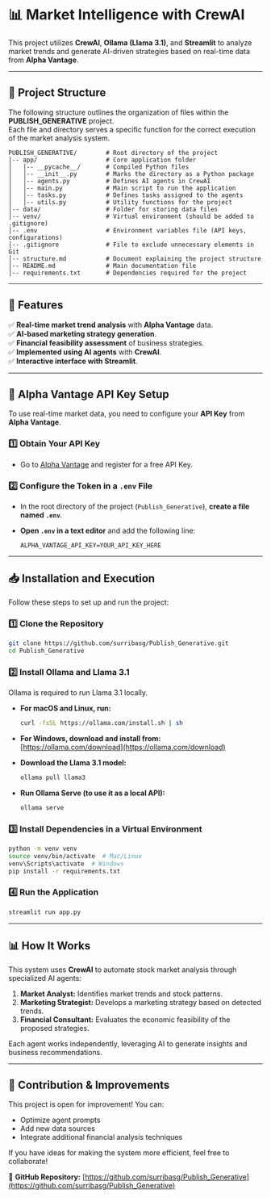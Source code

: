 # 📊 Market Intelligence with CrewAI

This project utilizes **CrewAI**, **Ollama (Llama 3.1)**, and **Streamlit** to analyze market trends and generate AI-driven strategies based on real-time data from **Alpha Vantage**.

---

## 📂 Project Structure

The following structure outlines the organization of files within the **PUBLISH_GENERATIVE** project.  
Each file and directory serves a specific function for the correct execution of the market analysis system.

```
PUBLISH_GENERATIVE/        # Root directory of the project
│-- app/                   # Core application folder
│   │-- __pycache__/       # Compiled Python files
│   │-- __init__.py        # Marks the directory as a Python package
│   │-- agents.py          # Defines AI agents in CrewAI
│   │-- main.py            # Main script to run the application
│   │-- tasks.py           # Defines tasks assigned to the agents
│   │-- utils.py           # Utility functions for the project
│-- data/                  # Folder for storing data files
│-- venv/                  # Virtual environment (should be added to .gitignore)
│-- .env                   # Environment variables file (API keys, configurations)
│-- .gitignore             # File to exclude unnecessary elements in Git
│-- structure.md           # Document explaining the project structure
│-- README.md              # Main documentation file
│-- requirements.txt       # Dependencies required for the project
```

---

## 🚀 Features

✅ **Real-time market trend analysis** with **Alpha Vantage** data.  
✅ **AI-based marketing strategy generation**.  
✅ **Financial feasibility assessment** of business strategies.  
✅ **Implemented using AI agents** with **CrewAI**.  
✅ **Interactive interface with Streamlit**.

---

## 🔑 Alpha Vantage API Key Setup

To use real-time market data, you need to configure your **API Key** from **Alpha Vantage**.

### 1️⃣ Obtain Your API Key
- Go to [Alpha Vantage](https://www.alphavantage.co/support/#api-key) and register for a free API Key.

### 2️⃣ Configure the Token in a `.env` File
- In the root directory of the project (`Publish_Generative`), **create a file named `.env`**.
- **Open `.env` in a text editor** and add the following line:

  ```plaintext
  ALPHA_VANTAGE_API_KEY=YOUR_API_KEY_HERE
  ```

---

## 📥 Installation and Execution

Follow these steps to set up and run the project:

### 1️⃣ Clone the Repository
```bash
git clone https://github.com/surribasg/Publish_Generative.git
cd Publish_Generative
```

### 2️⃣ Install Ollama and Llama 3.1
Ollama is required to run Llama 3.1 locally.

- **For macOS and Linux, run:**
  ```bash
  curl -fsSL https://ollama.com/install.sh | sh
  ```
- **For Windows, download and install from:**
  [https://ollama.com/download](https://ollama.com/download)

- **Download the Llama 3.1 model:**
  ```bash
  ollama pull llama3
  ```

- **Run Ollama Serve (to use it as a local API):**
  ```bash
  ollama serve
  ```

### 3️⃣ Install Dependencies in a Virtual Environment
```bash
python -m venv venv
source venv/bin/activate  # Mac/Linux  
venv\Scripts\activate  # Windows  
pip install -r requirements.txt
```

### 4️⃣ Run the Application
```bash
streamlit run app.py
```

---

## 📊 How It Works

This system uses **CrewAI** to automate stock market analysis through specialized AI agents:

1. **Market Analyst:** Identifies market trends and stock patterns.
2. **Marketing Strategist:** Develops a marketing strategy based on detected trends.
3. **Financial Consultant:** Evaluates the economic feasibility of the proposed strategies.

Each agent works independently, leveraging AI to generate insights and business recommendations.

---

## 📝 Contribution & Improvements

This project is open for improvement! You can:
- Optimize agent prompts
- Add new data sources
- Integrate additional financial analysis techniques

If you have ideas for making the system more efficient, feel free to collaborate!

🔗 **GitHub Repository:** [https://github.com/surribasg/Publish_Generative](https://github.com/surribasg/Publish_Generative)
